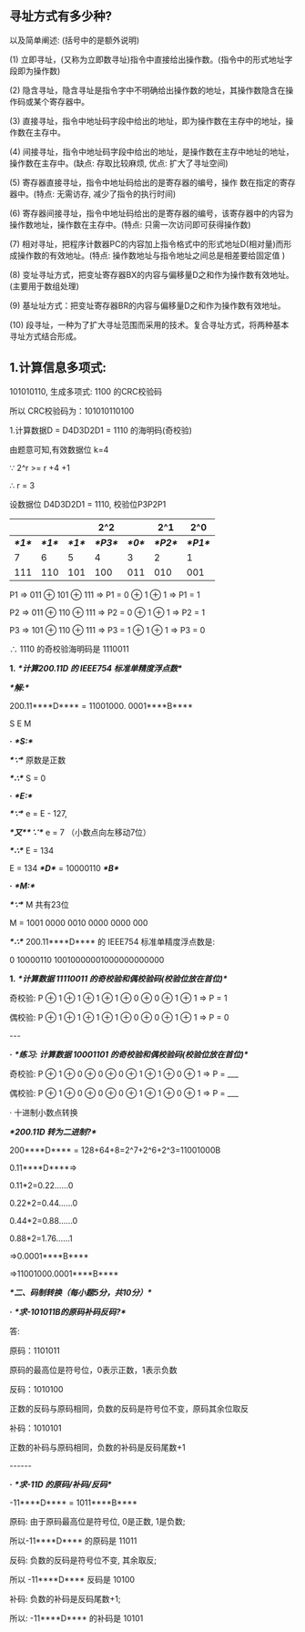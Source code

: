 ## 寻址方式有多少种? 

以及简单阐述: (括号中的是额外说明)

(1) 立即寻址，(又称为立即数寻址)指令中直接给出操作数。(指令中的形式地址字段即为操作数)
 
(2) 隐含寻址，隐含寻址是指令字中不明确给出操作数的地址，其操作数隐含在操作码或某个寄存器中。

(3) 直接寻址，指令中地址码字段中给出的地址，即为操作数在主存中的地址，操作数在主存中。

(4) 间接寻址，指令中地址码字段中给出的地址，是操作数在主存中地址的地址，操作数在主存中。(缺点: 存取比较麻烦, 优点: 扩大了寻址空间)

(5) 寄存器直接寻址，指令中地址码给出的是寄存器的编号，操作
数在指定的寄存器中。(特点: 无需访存, 减少了指令的执行时间)

(6) 寄存器间接寻址，指令中地址码给出的是寄存器的编号，该寄存器中的内容为操作数地址，操作数在主存中。(特点: 只需一次访问即可获得操作数)

(7) 相对寻址，把程序计数器PC的内容加上指令格式中的形式地址D(相对量)而形成操作数的有效地址。(特点: 操作数地址与指令地址之间总是相差要给固定值 )

(8) 变址寻址方式，把变址寄存器BX的内容与偏移量D之和作为操作数有效地址。(主要用于数组处理)

(9) 基址址方式：把变址寄存器BR的内容与偏移量D之和作为操作数有效地址。

(10) 段寻址，一种为了扩大寻址范围而采用的技术。复合寻址方式，将两种基本寻址方式结合形成。


## 1.计算信息多项式:

101010110, 生成多项式: 1100 的CRC校验码


所以 CRC校验码为：101010110100



1.计算数据D = D4D3D2D1 = 1110 的海明码(奇校验)

由题意可知,有效数据位 k=4

∵ 2^r >= r +4 +1

∴ r = 3

 

设数据位 D4D3D2D1 = 1110, 校验位P3P2P1

|             |             |             | 2^2          |             | 2^1          | 2^0          |
| ----------- | ----------- | ----------- | ------------ | ----------- | ------------ | ------------ |
| ***\*1\**** | ***\*1\**** | ***\*1\**** | ***\*P3\**** | ***\*0\**** | ***\*P2\**** | ***\*P1\**** |
| 7           | 6           | 5           | 4            | 3           | 2            | 1            |
| 111         | 110         | 101         | 100          | 011         | 010          | 001          |

P1 => 011 ⊕ 101 ⊕ 111 => P1 = 0 ⊕ 1 ⊕ 1 => P1 = 1

P2 => 011 ⊕ 110 ⊕ 111 => P2 = 0 ⊕ 1 ⊕ 1 => P2 = 1

P3 => 101 ⊕ 110 ⊕ 111 => P3 = 1 ⊕ 1 ⊕ 1 => P3 = 0

 

∴ 1110 的奇校验海明码是 1110011

**1.** ***\*计算200.11D 的 IEEE754 标准单精度浮点数\****

***\*解:\****

200.11***\*D\**** = 11001000. 0001***\*B\****

 

S E M

 

**·** ***\*S:\****

***\*∵\**** 原数是正数

***\*∴\**** S = 0

 

**·** ***\*E:\****

***\*∵\**** e = E - 127, 

***\*又\*******\*∵\**** e = 7 （小数点向左移动7位）

***\*∴\**** E = 134

 

E = 134 ***\*D\**** = 10000110 ***\*B\****

 

**·** ***\*M:\****

***\*∵\**** M 共有23位

M = 1001 0000 0010 0000 0000 000

 

***\*∴\**** 200.11***\*D\**** 的 IEEE754 标准单精度浮点数是: 

0 10000110 10010000001000000000000

 

**1.** ***\*计算数据 11110011 的奇校验和偶校验码(校验位放在首位)\****

奇校验: P ⊕ 1 ⊕ 1 ⊕ 1 ⊕ 1 ⊕ 0 ⊕ 0 ⊕ 1 ⊕ 1 => P = 1

偶校验: P ⊕ 1 ⊕ 1 ⊕ 1 ⊕ 1 ⊕ 0 ⊕ 0 ⊕ 1 ⊕ 1 => P = 0

 

\---

**·** ***\*练习: 计算数据 10001101 的奇校验和偶校验码(校验位放在首位)\****

奇校验: P ⊕ 1 ⊕ 0 ⊕ 0 ⊕ 0 ⊕ 1 ⊕ 1 ⊕ 0 ⊕ 1 => P = ___

偶校验: P ⊕ 1 ⊕ 0 ⊕ 0 ⊕ 0 ⊕ 1 ⊕ 1 ⊕ 0 ⊕ 1 => P = ___



· 十进制小数点转换

***\*200.11D 转为二进制?\****

200***\*D\**** = 128+64+8=2^7+2^6+2^3=11001000B

0.11***\*D\****=>

0.11*2=0.22……0

0.22*2=0.44……0

0.44*2=0.88……0

0.88*2=1.76……1

=>0.0001***\*B\****

=>11001000.0001***\*B\****

***\*二、码制转换（每小题5分，共10分）\****

**·** ***\*求-101011B的原码补码反码?\**** 

答: 

原码：1101011

原码的最高位是符号位，0表示正数，1表示负数

 

反码：1010100

正数的反码与原码相同，负数的反码是符号位不变，原码其余位取反 

 

补码：1010101

正数的补码与原码相同，负数的补码是反码尾数+1

 

\------

**·** ***\*求-11D 的原码/补码/反码\****

-11***\*D\**** = 1011***\*B\****

原码: 由于原码最高位是符号位, 0是正数, 1是负数;

所以-11***\*D\**** 的原码是 11011

 

反码: 负数的反码是符号位不变, 其余取反;

所以 -11***\*D\**** 反码是 10100

 

补码: 负数的补码是反码尾数+1;

所以: -11***\*D\**** 的补码是 10101

